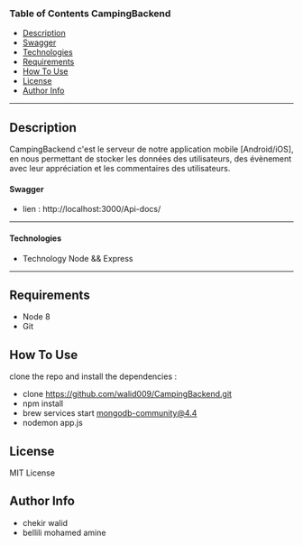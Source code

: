 ### Table of Contents CampingBackend

- [Description](#description)
- [Swagger](#swagger)
- [Technologies](#how-to-use)
- [Requirements](#Requirements)
- [How To Use](#how-to-use)
- [License](#license)
- [Author Info](#author-info)

---

## Description

CampingBackend c'est le serveur de notre application mobile [Android/iOS], en nous permettant de stocker les données des utilisateurs, des évènement avec leur appréciation et les commentaires des utilisateurs.

#### Swagger

- lien : http://localhost:3000/Api-docs/

---

#### Technologies

- Technology Node && Express

---

## Requirements

* Node 8
* Git

## How To Use
clone the repo and install the dependencies :
- clone https://github.com/walid009/CampingBackend.git
- npm install
- brew services start mongodb-community@4.4
- nodemon app.js

## License

MIT License

## Author Info

- chekir walid
- bellili mohamed amine
